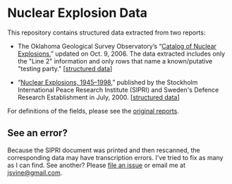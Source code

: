 # Nuclear Explosion Data

This repository contains structured data extracted from two reports:

- The Oklahoma Geological Survey Observatory’s “[Catalog of Nuclear Explosions](http://www.okgeosurvey1.gov/level2/nuke.cat.html),” updated on Oct. 9, 2006. The data extracted includes only the "Line 2" information and only rows that name a known/putative "testing party." [[structured data](data/oklahoma-catalog-explosions.csv)]

- “[Nuclear Explosions, 1945–1998](http://www.iaea.org/inis/collection/NCLCollectionStore/_Public/31/060/31060372.pdf),” published by the Stockholm International Peace Research Institute (SIPRI) and Sweden's Defence Research Establishment in July, 2000. [[structured data](data/sipri-report-explosions.csv)]

For definitions of the fields, please see the [original reports](documents).

## See an error?

Because the SIPRI document was printed and then rescanned, the corresponding data may have transcription errors. I've tried to fix as many as I can find. See another? Please [file an issue](https://github.com/data-is-plural/nuclear-explosions) or email me at [jsvine@gmail.com](mailto:jsvine@gmail.com).
